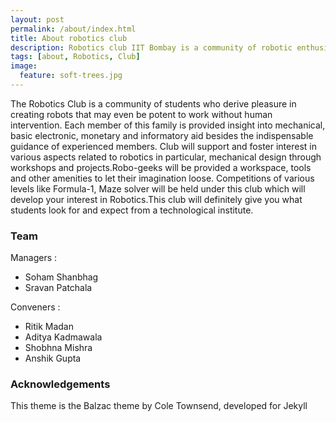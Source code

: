 ```yaml
---
layout: post
permalink: /about/index.html
title: About robotics club
description: Robotics club IIT Bombay is a community of robotic enthusiasts who come together and tinker in the institute
tags: [about, Robotics, Club]
image:
  feature: soft-trees.jpg
---
```


The Robotics Club is a community of students who derive pleasure in creating robots that may even be potent to work without human intervention. Each member of this family is provided insight into mechanical, basic electronic, monetary and informatory aid besides the indispensable guidance of experienced members. Club will support and foster interest in various aspects related to robotics in particular, mechanical design through workshops and projects.Robo-geeks will be provided a workspace, tools and other amenities to let their imagination loose. Competitions of various levels like Formula-1, Maze solver will be held under this club which will develop your interest in Robotics.This club will definitely give you what students look for and expect from a technological institute. 

### Team
Managers :
* Soham Shanbhag
* Sravan Patchala

Conveners : 
* Ritik Madan
* Aditya Kadmawala
* Shobhna Mishra
* Anshik Gupta

### Acknowledgements
This theme is the Balzac theme by Cole Townsend, developed for Jekyll